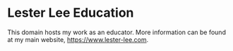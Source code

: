 # Lester Lee Education

This domain hosts my work as an educator. More information can be found at my main website, https://www.lester-lee.com.
